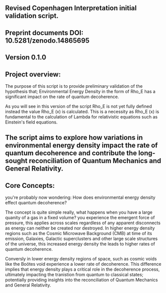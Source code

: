 Revised Copenhagen Interpretation initial validation script.
------------------------------------------------------------
Preprint documents DOI: 10.5281/zenodo.14865695
------------------------------------------------------------
Version 0.1.0
------------------------------------------------------------
Project overview:
------------------------------------------------------------
The purpose of this script is to provide preliminary validation of the hypothesis that;
Environmental Energy Density in the form of Rho_E has a significant impact on the rate of quantum decoherence.

As you will see in this version of the script Rho_E is not yet fully defined instead the value Rho_E (x) is calculated.
This is a necessity as Rho_E (x) is fundamental to the calculation of Lambda for relativistic equations such as Einstein's field equations.

The script aims to explore how variations in environmental energy density impact the rate of quantum decoherence
and contribute the long-sought reconciliation of Quantum Mechanics and General Relativity.
------------------------------------------------------------
Core Concepts:
------------------------------------------------------------
you're probably now wondering: How does environmental energy density effect quantum decoherence?

The concept is quite simple really, what happens when you have a large quanity of a gas in a fixed volume? you experience the emergent force of pressure,
this applies across scales regardless of any apparent disconnects as energy can neither be created nor destroyed.
In higher energy density regions such as the Cosmic Microwave Background (CMB) at time of its emission, Galaxies, Galactic superclusters
and other large scale structures of the universe, this increased energy density the leads to higher rates of quantum decoherence.

Conversly in lower energy density regions of space, such as cosmic voids like the Boötes void experience a lower rate of decoherence.
This difference implies that energy density plays a critical role in the decoherence process,
ultimately impacting the tranistion from quantum to classical states;
potentially providing insights into the reconciliation of Quantum Mechanics and General Relativity.
